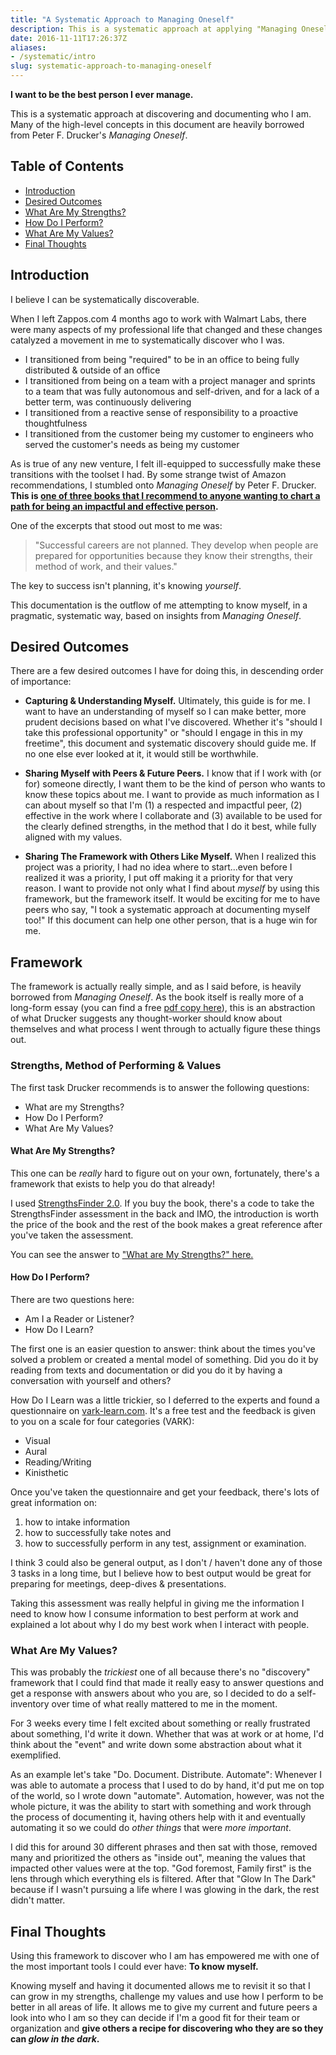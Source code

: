 ```yaml
---
title: "A Systematic Approach to Managing Oneself"
description: This is a systematic approach at applying "Managing Oneself" to my life. Many of the high-level concepts in this document are heavily borrowed from Peter F. Drucker's Managing Oneself.
date: 2016-11-11T17:26:37Z
aliases:
- /systematic/intro
slug: systematic-approach-to-managing-oneself
---
```


**I want to be the best person I ever manage.**

This is a systematic approach at discovering and documenting who I am. Many of the high-level concepts in this document are heavily borrowed from Peter F. Drucker's _Managing Oneself_.

## Table of Contents

- [Introduction](#introduction)
- [Desired Outcomes](#desired-outcomes)
- [What Are My Strengths?](/strengths)
- [How Do I Perform?](/perform)
- [What Are My Values?](/values)
- [Final Thoughts](#final-thoughts)

## Introduction

I believe I can be systematically discoverable.

When I left Zappos.com 4 months ago to work with Walmart Labs, there were many aspects of my professional life that changed and these changes catalyzed a movement in me to systematically discover who I was.

- I transitioned from being "required" to be in an office to being fully distributed & outside of an office
- I transitioned from being on a team with a project manager and sprints to a team that was fully autonomous and self-driven, and for a lack of a better term, was continuously delivering
- I transitioned from a reactive sense of responsibility to a proactive thoughtfulness
- I transitioned from the customer being my customer to engineers who served the customer's needs as being my customer

As is true of any new venture, I felt ill-equipped to successfully make these transitions with the toolset I had. By some strange twist of Amazon recommendations, I stumbled onto _Managing Oneself_ by Peter F. Drucker. **This is [one of three books that I recommend to anyone wanting to chart a path for being an impactful and effective person](/essential-books).**

One of the excerpts that stood out most to me was:

> "Successful careers are not planned. They develop when people are prepared for opportunities because they know their strengths, their method of work, and their values."

The key to success isn't planning, it's knowing _yourself_.

This documentation is the outflow of me attempting to know myself, in a pragmatic, systematic way, based on insights from _Managing Oneself_.

## Desired Outcomes

There are a few desired outcomes I have for doing this, in descending order of importance:

- **Capturing & Understanding Myself.** Ultimately, this guide is for me. I want to have an understanding of myself so I can make better, more prudent decisions based on what I've discovered. Whether it's "should I take this professional opportunity" or "should I engage in this in my freetime", this document and systematic discovery should guide me. If no one else ever looked at it, it would still be worthwhile.

- **Sharing Myself with Peers & Future Peers.** I know that if I work with (or for) someone directly, I want them to be the kind of person who wants to know these topics about me. I want to provide as much information as I can about myself so that I'm (1) a respected and impactful peer, (2) effective in the work where I collaborate and (3) available to be used for the clearly defined strengths, in the method that I do it best, while fully aligned with my values.

- **Sharing The Framework with Others Like Myself.** When I realized this project was a priority, I had no idea where to start...even before I realized it was a priority, I put off making it a priority for that very reason. I want to provide not only what I find about _myself_ by using this framework, but the framework itself. It would be exciting for me to have peers who say, "I took a systematic approach at documenting myself too!" If this document can help one other person, that is a huge win for me.

## Framework

The framework is actually really simple, and as I said before, is heavily borrowed from _Managing Oneself_. As the book itself is really more of a long-form essay (you can find a free [pdf copy here](http://www.usb.ac.za/Common/Pdfs/usb-career-center/articles/HBR%20Managing%20Oneself.pdf)), this is an abstraction of what Drucker suggests any thought-worker should know about themselves and what process I went through to actually figure these things out.

### Strengths, Method of Performing & Values

The first task Drucker recommends is to answer the following questions:

- What are my Strengths?
- How Do I Perform?
- What Are My Values?

#### What Are My Strengths?

This one can be _really_ hard to figure out on your own, fortunately, there's a framework that exists to help you do that already!

I used [StrengthsFinder 2.0](http://strengths.gallup.com/110440/About-StrengthsFinder-20.aspx). If you buy the book, there's a code to take the StrengthsFinder assessment in the back and IMO, the introduction is worth the price of the book and the rest of the book makes a great reference after you've taken the assessment.

You can see the answer to ["What are My Strengths?" here.](/strengths)

#### How Do I Perform?

There are two questions here:

- Am I a Reader or Listener?
- How Do I Learn?

The first one is an easier question to answer: think about the times you've solved a problem or created a mental model of something. Did you do it by reading from texts and documentation or did you do it by having a conversation with yourself and others?

How Do I Learn was a little trickier, so I deferred to the experts and found a questionnaire on [vark-learn.com](http://vark-learn.com/the-vark-questionnaire/). It's a free test and the feedback is given to you on a scale for four categories (VARK):

- Visual
- Aural
- Reading/Writing
- Kinisthetic

Once you've taken the questionnaire and get your feedback, there's lots of great information on:

1. how to intake information
2. how to successfully take notes and
3. how to successfully perform in any test, assignment or examination.

I think 3 could also be general output, as I don't / haven't done any of those 3 tasks in a long time, but I believe how to best output would be great for preparing for meetings, deep-dives & presentations.

Taking this assessment was really helpful in giving me the information I need to know how I consume information to best perform at work and explained a lot about why I do my best work when I interact with people.

### What Are My Values?

This was probably the _trickiest_ one of all because there's no "discovery" framework that I could find that made it really easy to answer questions and get a response with answers about who you are, so I decided to do a self-inventory over time of what really mattered to me in the moment. 

For 3 weeks every time I felt excited about something or really frustrated about something, I'd write it down. Whether that was at work or at home, I'd think about the "event" and write down some abstraction about what it exemplified. 

As an example let's take "Do. Document. Distribute. Automate": Whenever I was able to automate a process that I used to do by hand, it'd put me on top of the world, so I wrote down "automate". Automation, however, was not the whole picture, it was the ability to start with something and work through the process of documenting it, having others help with it and eventually automating it so we could do _other things_ that were _more important_.

I did this for around 30 different phrases and then sat with those, removed many and prioritized the others as "inside out", meaning the values that impacted other values were at the top. "God foremost, Family first" is the lens through which everything els is filtered. After that "Glow In The Dark" because if I wasn't pursuing a life where I was glowing in the dark, the rest didn't matter.

## Final Thoughts

Using this framework to discover who I am has empowered me with one of the most important tools I could ever have: **To know myself.**

Knowing myself and having it documented allows me to revisit it so that I can grow in my strengths, challenge my values and use how I perform to be better in all areas of life. It allows me to give my current and future peers a look into who I am so they can decide if I'm a good fit for their team or organization and **give others a recipe for discovering who they are so they can _glow in the dark_.** 
